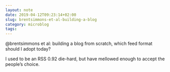```yaml
---
layout: note
date: 2019-04-12T09:23:14+02:00
slug: brentsimmons-et-al-building-a-blog
category: microblog
tags:
---
```

@brentsimmons et al: building a blog from scratch, which feed format should I adopt today?

I used to be an RSS 0.92 die-hard, but have mellowed enough to accept the people’s choice.


